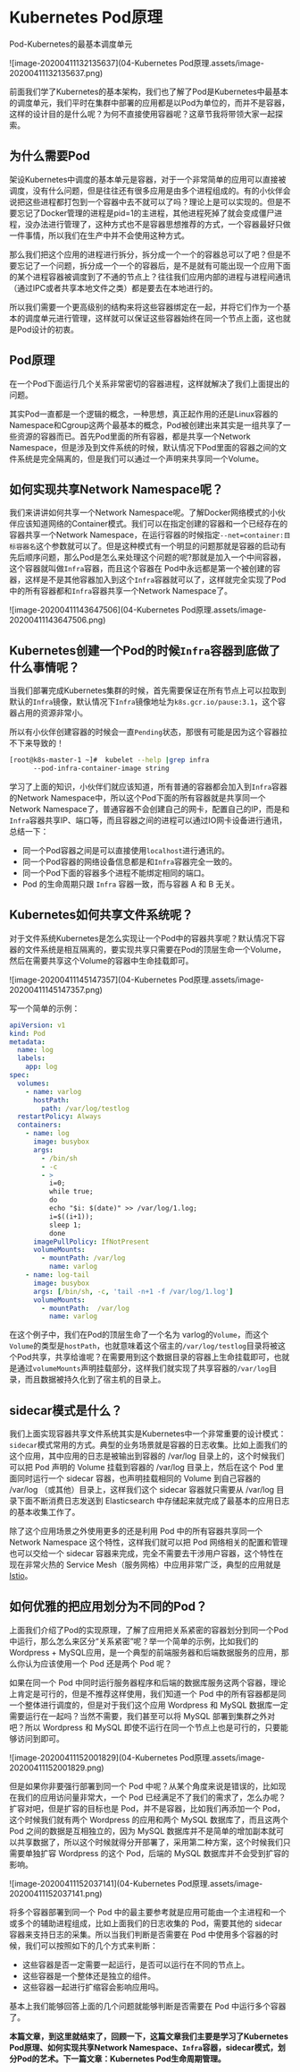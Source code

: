 # Kubernetes Pod原理

Pod-Kubernetes的最基本调度单元

![image-20200411132135637](04-Kubernetes Pod原理.assets/image-20200411132135637.png)

前面我们学了Kubernetes的基本架构，我们也了解了Pod是Kubernetes中最基本的调度单元，我们平时在集群中部署的应用都是以Pod为单位的，而并不是容器，这样的设计目的是什么呢？为何不直接使用容器呢？这章节我将带领大家一起探索。



## 为什么需要Pod

架设Kubernetes中调度的基本单元是容器，对于一个非常简单的应用可以直接被调度，没有什么问题，但是往往还有很多应用是由多个进程组成的。有的小伙伴会说把这些进程都打包到一个容器中去不就可以了吗？理论上是可以实现的。但是不要忘记了Docker管理的进程是pid=1的主进程，其他进程死掉了就会变成僵尸进程，没办法进行管理了，这种方式也不是容器思想推荐的方式，一个容器最好只做一件事情，所以我们在生产中并不会使用这种方式。

那么我们把这个应用的进程进行拆分，拆分成一个一个的容器总可以了吧？但是不要忘记了一个问题，拆分成一个一个的容器后，是不是就有可能出现一个应用下面的某个进程容器被调度到了不通的节点上？往往我们应用内部的进程与进程间通讯（通过IPC或者共享本地文件之类）都是要去在本地进行的。

所以我们需要一个更高级别的结构来将这些容器绑定在一起，并将它们作为一个基本的调度单元进行管理，这样就可以保证这些容器始终在同一个节点上面，这也就是Pod设计的初衷。



## Pod原理

在一个Pod下面运行几个关系非常密切的容器进程，这样就解决了我们上面提出的问题。

其实Pod一直都是一个逻辑的概念，一种思想，真正起作用的还是Linux容器的Namespace和Cgroup这两个最基本的概念，Pod被创建出来其实是一组共享了一些资源的容器而已。首先Pod里面的所有容器，都是共享一个Network Namespace，但是涉及到文件系统的时候，默认情况下Pod里面的容器之间的文件系统是完全隔离的，但是我们可以通过一个声明来共享同一个Volume。



## 如何实现共享Network Namespace呢？

我们来讲讲如何共享一个Network Namespace呢。了解Docker网络模式的小伙伴应该知道网络的Container模式。我们可以在指定创建的容器和一个已经存在的容器共享一个Network Namespace，在运行容器的时候指定`--net=container:目标容器名`这个参数就可以了。但是这种模式有一个明显的问题那就是容器的启动有先后顺序问题，那么Pod是怎么来处理这个问题的呢?那就是加入一个中间容器，这个容器就叫做`Infra`容器，而且这个容器在 Pod中永远都是第一个被创建的容器，这样是不是其他容器加入到这个`Infra`容器就可以了，这样就完全实现了Pod中的所有容器都和`Infra`容器共享一个Network Namespace了。

![image-20200411143647506](04-Kubernetes Pod原理.assets/image-20200411143647506.png)



## Kubernetes创建一个Pod的时候`Infra`容器到底做了什么事情呢？

当我们部署完成Kubernetes集群的时候，首先需要保证在所有节点上可以拉取到默认的`Infra`镜像，默认情况下`Infra`镜像地址为`k8s.gcr.io/pause:3.1`，这个容器占用的资源非常小。

所以有小伙伴创建容器的时候会一直`Pending`状态，那很有可能是因为这个容器拉不下来导致的！

```bash
[root@k8s-master-1 ~]#  kubelet --help |grep infra
      --pod-infra-container-image string                                                                          The image whose network/ipc namespaces containers in each pod will use. This docker-specific flag only works when container-runtime is set to docker. (default "k8s.gcr.io/pause:3.1")
```

学习了上面的知识，小伙伴们就应该知道，所有普通的容器都会加入到`Infra`容器的Network  Namespace中，所以这个Pod下面的所有容器就是共享同一个Network Namespace了，普通容器不会创建自己的网卡，配置自己的IP，而是和`Infra`容器共享IP、端口等，而且容器之间的进程可以通过IO网卡设备进行通讯，总结一下：

- 同一个Pod容器之间是可以直接使用`localhost`进行通讯的。
- 同一个Pod容器的网络设备信息都是和`Infra`容器完全一致的。
- 同一个Pod下面的容器多个进程不能绑定相同的端口。
- Pod 的生命周期只跟 `Infra` 容器一致，而与容器 A 和 B 无关。



## Kubernetes如何共享文件系统呢？

对于文件系统Kubernetes是怎么实现让一个Pod中的容器共享呢？默认情况下容器的文件系统是相互隔离的，要实现共享只需要在Pod的顶层生命一个Volume，然后在需要共享这个Volume的容器中生命挂载即可。

![image-20200411145147357](04-Kubernetes Pod原理.assets/image-20200411145147357.png)

写一个简单的示例：

```yaml
apiVersion: v1
kind: Pod
metadata:
  name: log
  labels:
    app: log
spec:
  volumes:
    - name: varlog
      hostPath:
        path: /var/log/testlog
  restartPolicy: Always
  containers:
    - name: log
      image: busybox
      args:
        - /bin/sh
        - -c
        - >
          i=0;
          while true;
          do
          echo "$i: $(date)" >> /var/log/1.log;
          i=$((i+1));
          sleep 1;
          done
      imagePullPolicy: IfNotPresent
      volumeMounts:
        - mountPath: /var/log
          name: varlog
    - name: log-tail
      image: busybox
      args: [/bin/sh, -c, 'tail -n+1 -f /var/log/1.log']
      volumeMounts:
        - mountPath:  /var/log
          name: varlog
```

在这个例子中，我们在Pod的顶层生命了一个名为 varlog的`Volume`，而这个`Volume`的类型是`hostPath`，也就意味着这个宿主的`/var/log/testlog`目录将被这个Pod共享，共享给谁呢？在需要用到这个数据目录的容器上生命挂载即可，也就是通过`volumeMounts`声明挂载部分，这样我们就实现了共享容器的`/var/log`目录，而且数据被持久化到了宿主机的目录上。



## sidecar模式是什么？

我们上面实现容器共享文件系统其实是Kubernetes中一个非常重要的设计模式：`sidecar`模式常用的方式。典型的业务场景就是容器的日志收集。比如上面我们的这个应用，其中应用的日志是被输出到容器的 /var/log 目录上的，这个时候我们可以把 Pod 声明的 Volume 挂载到容器的 /var/log 目录上，然后在这个 Pod 里面同时运行一个 sidecar 容器，也声明挂载相同的 Volume 到自己容器的 /var/log （或其他）目录上，这样我们这个 sidecar 容器就只需要从 /var/log 目录下面不断消费日志发送到 Elasticsearch 中存储起来就完成了最基本的应用日志的基本收集工作了。

除了这个应用场景之外使用更多的还是利用 Pod 中的所有容器共享同一个 Network Namespace 这个特性，这样我们就可以把 Pod 网络相关的配置和管理也可以交给一个 sidecar 容器来完成，完全不需要去干涉用户容器，这个特性在现在非常火热的 Service Mesh（服务网格）中应用非常广泛，典型的应用就是 [Istio](https://istio.io/)。



## 如何优雅的把应用划分为不同的Pod？

上面我们介绍了Pod的实现原理，了解了应用把关系紧密的容器划分到同一个Pod中运行，那么怎么来区分“关系紧密”呢？举一个简单的示例，比如我们的 Wordpress + MySQL应用，是一个典型的前端服务器和后端数据服务的应用，那么你认为应该使用一个 Pod 还是两个 Pod 呢？

如果在同一个 Pod 中同时运行服务器程序和后端的数据库服务这两个容器，理论上肯定是可行的，但是不推荐这样使用，我们知道一个 Pod 中的所有容器都是同一个整体进行调度的，但是对于我们这个应用 Wordpress 和 MySQL 数据库一定需要运行在一起吗？当然不需要，我们甚至可以将 MySQL 部署到集群之外对吧？所以 Wordpress 和 MySQL 即使不运行在同一个节点上也是可行的，只要能够访问到即可。

![image-20200411152001829](04-Kubernetes Pod原理.assets/image-20200411152001829.png)

但是如果你非要强行部署到同一个 Pod 中呢？从某个角度来说是错误的，比如现在我们的应用访问量非常大，一个 Pod 已经满足不了我们的需求了，怎么办呢？扩容对吧，但是扩容的目标也是 Pod，并不是容器，比如我们再添加一个 Pod，这个时候我们就有两个 Wordpress 的应用和两个 MySQL 数据库了，而且这两个 Pod 之间的数据是互相独立的，因为 MySQL 数据库并不是简单的增加副本就可以共享数据了，所以这个时候就得分开部署了，采用第二种方案，这个时候我们只需要单独扩容 Wordpress 的这个 Pod，后端的 MySQL 数据库并不会受到扩容的影响。

![image-20200411152037141](04-Kubernetes Pod原理.assets/image-20200411152037141.png)

将多个容器部署到同一个 Pod 中的最主要参考就是应用可能由一个主进程和一个或多个的辅助进程组成，比如上面我们的日志收集的 Pod，需要其他的 sidecar 容器来支持日志的采集。所以当我们判断是否需要在 Pod 中使用多个容器的时候，我们可以按照如下的几个方式来判断：

- 这些容器是否一定需要一起运行，是否可以运行在不同的节点上。
- 这些容器是一个整体还是独立的组件。
- 这些容器一起进行扩缩容会影响应用吗。

基本上我们能够回答上面的几个问题就能够判断是否需要在 Pod 中运行多个容器了。



**本篇文章，到这里就结束了，回顾一下，这篇文章我们主要是学习了Kubernetes Pod原理、如何实现共享Network Namespace、`Infra`容器，sidecar模式，划分Pod的艺术。下一篇文章：Kubernetes Pod生命周期管理。**

